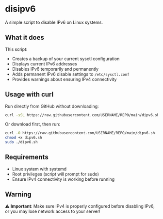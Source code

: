 # disipv6

A simple script to disable IPv6 on Linux systems.

## What it does

This script:
- Creates a backup of your current sysctl configuration
- Displays current IPv6 addresses
- Disables IPv6 temporarily and permanently
- Adds permanent IPv6 disable settings to `/etc/sysctl.conf`
- Provides warnings about ensuring IPv4 connectivity

## Usage with curl

Run directly from GitHub without downloading:

```bash
curl -sSL https://raw.githubusercontent.com/USERNAME/REPO/main/dipv6.sh | sudo bash
```

Or download first, then run:

```bash
curl -O https://raw.githubusercontent.com/USERNAME/REPO/main/dipv6.sh
chmod +x dipv6.sh
sudo ./dipv6.sh
```

## Requirements

- Linux system with systemd
- Root privileges (script will prompt for sudo)
- Ensure IPv4 connectivity is working before running

## Warning

⚠️ **Important**: Make sure IPv4 is properly configured before disabling IPv6, or you may lose network access to your server!
